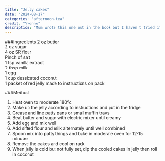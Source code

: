 ```yaml
---
title: "Jelly cakes"
date: "2020-08-17"
categories: "afternoon-tea"
credit: "Yvonne"
description: "Mum wrote this one out in the book but I haven't tried it.  Hopefully they are as good as Georgie McLeod"
---
```


###Ingredients
2 oz butter  
2 oz sugar  
4 oz SR flour  
Pinch of salt  
1 tsp vanilla extract  
2 tbsp milk  
1 egg  
1 cup dessicated coconut  
1 packet of red jelly made to instructions on pack

###Method

1. Heat oven to moderate 180ºc
2. Make up the jelly according to instructions and put in the fridge
3. Grease and line patty pans or small muffin trays
4. Beat butter and sugar with electric mixer until creamy
5. Add egg and mix well
6. Add sifted flour and milk alternately until well combined
7. Spoon mix into patty things and bake in moderate oven for 12-15 minutes
8. Remove the cakes and cool on rack
9. When jelly is cold but not fully set, dip the cooled cakes in jelly then roll in coconut
